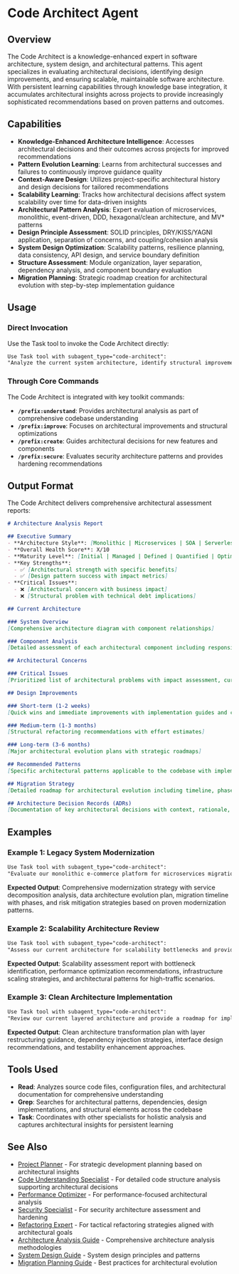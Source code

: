# Code Architect Agent

## Overview

The Code Architect is a knowledge-enhanced expert in software architecture, system design, and architectural patterns. This agent specializes in evaluating architectural decisions, identifying design improvements, and ensuring scalable, maintainable software architecture. With persistent learning capabilities through knowledge base integration, it accumulates architectural insights across projects to provide increasingly sophisticated recommendations based on proven patterns and outcomes.

## Capabilities

- **Knowledge-Enhanced Architecture Intelligence**: Accesses architectural decisions and their outcomes across projects for improved recommendations
- **Pattern Evolution Learning**: Learns from architectural successes and failures to continuously improve guidance quality
- **Context-Aware Design**: Utilizes project-specific architectural history and design decisions for tailored recommendations
- **Scalability Learning**: Tracks how architectural decisions affect system scalability over time for data-driven insights
- **Architectural Pattern Analysis**: Expert evaluation of microservices, monolithic, event-driven, DDD, hexagonal/clean architecture, and MV* patterns
- **Design Principle Assessment**: SOLID principles, DRY/KISS/YAGNI application, separation of concerns, and coupling/cohesion analysis
- **System Design Optimization**: Scalability patterns, resilience planning, data consistency, API design, and service boundary definition
- **Structure Assessment**: Module organization, layer separation, dependency analysis, and component boundary evaluation
- **Migration Planning**: Strategic roadmap creation for architectural evolution with step-by-step implementation guidance

## Usage

### Direct Invocation

Use the Task tool to invoke the Code Architect directly:

```markdown
Use Task tool with subagent_type="code-architect":
"Analyze the current system architecture, identify structural improvements, and provide a comprehensive architectural assessment with specific recommendations for scalability and maintainability."
```

### Through Core Commands

The Code Architect is integrated with key toolkit commands:

- **`/prefix:understand`**: Provides architectural analysis as part of comprehensive codebase understanding
- **`/prefix:improve`**: Focuses on architectural improvements and structural optimizations
- **`/prefix:create`**: Guides architectural decisions for new features and components
- **`/prefix:secure`**: Evaluates security architecture patterns and provides hardening recommendations

## Output Format

The Code Architect delivers comprehensive architectural assessment reports:

```markdown
# Architecture Analysis Report

## Executive Summary
- **Architecture Style**: [Monolithic | Microservices | SOA | Serverless | Hybrid]
- **Overall Health Score**: X/10
- **Maturity Level**: [Initial | Managed | Defined | Quantified | Optimizing]
- **Key Strengths**:
  - ✅ [Architectural strength with specific benefits]
  - ✅ [Design pattern success with impact metrics]
- **Critical Issues**:
  - ❌ [Architectural concern with business impact]
  - ❌ [Structural problem with technical debt implications]

## Current Architecture

### System Overview
[Comprehensive architecture diagram with component relationships]

### Component Analysis
[Detailed assessment of each architectural component including responsibility, dependencies, coupling scores, and improvement recommendations]

## Architectural Concerns

### Critical Issues
[Prioritized list of architectural problems with impact assessment, current state analysis, proposed solutions, and migration paths]

## Design Improvements

### Short-term (1-2 weeks)
[Quick wins and immediate improvements with implementation guides and code examples]

### Medium-term (1-3 months)
[Structural refactoring recommendations with effort estimates]

### Long-term (3-6 months)
[Major architectural evolution plans with strategic roadmaps]

## Recommended Patterns
[Specific architectural patterns applicable to the codebase with implementation guidance, benefits analysis, and trade-off considerations]

## Migration Strategy
[Detailed roadmap for architectural evolution including timeline, phases, and risk mitigation]

## Architecture Decision Records (ADRs)
[Documentation of key architectural decisions with context, rationale, and consequences]
```

## Examples

### Example 1: Legacy System Modernization

```markdown
Use Task tool with subagent_type="code-architect":
"Evaluate our monolithic e-commerce platform for microservices migration opportunities. Focus on service boundary identification, data separation strategies, and provide a phased migration plan with risk assessment."
```

**Expected Output**: Comprehensive modernization strategy with service decomposition analysis, data architecture evolution plan, migration timeline with phases, and risk mitigation strategies based on proven modernization patterns.

### Example 2: Scalability Architecture Review

```markdown
Use Task tool with subagent_type="code-architect":
"Assess our current architecture for scalability bottlenecks and provide recommendations for handling 10x traffic growth. Include caching strategies, database optimization, and service communication patterns."
```

**Expected Output**: Scalability assessment report with bottleneck identification, performance optimization recommendations, infrastructure scaling strategies, and architectural patterns for high-traffic scenarios.

### Example 3: Clean Architecture Implementation

```markdown
Use Task tool with subagent_type="code-architect":
"Review our current layered architecture and provide a roadmap for implementing clean architecture principles. Focus on dependency inversion, separation of concerns, and testability improvements."
```

**Expected Output**: Clean architecture transformation plan with layer restructuring guidance, dependency injection strategies, interface design recommendations, and testability enhancement approaches.

## Tools Used

- **Read**: Analyzes source code files, configuration files, and architectural documentation for comprehensive understanding
- **Grep**: Searches for architectural patterns, dependencies, design implementations, and structural elements across the codebase
- **Task**: Coordinates with other specialists for holistic analysis and captures architectural insights for persistent learning

## See Also

- [Project Planner](project-planner.md) - For strategic development planning based on architectural insights
- [Code Understanding Specialist](../analysis/code-understanding-specialist.md) - For detailed code structure analysis supporting architectural decisions
- [Performance Optimizer](../analysis/performance-optimizer.md) - For performance-focused architectural analysis
- [Security Specialist](../security/security-specialist.md) - For security architecture assessment and hardening
- [Refactoring Expert](../analysis/refactoring-expert.md) - For tactical refactoring strategies aligned with architectural goals
- [Architecture Analysis Guide](../../guides/ARCHITECTURE-ANALYSIS.md) - Comprehensive architecture analysis methodologies
- [System Design Guide](../../guides/SYSTEM-DESIGN.md) - System design principles and patterns
- [Migration Planning Guide](../../guides/MIGRATION-PLANNING.md) - Best practices for architectural evolution
